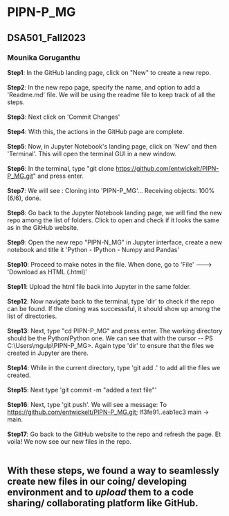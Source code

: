 # PIPN-P_MG

## DSA501_Fall2023 
### Mounika Goruganthu


<b>Step1</b>: In the GitHub landing page, click on "New" to create a new repo. </br></br>
<b>Step2</b>: In the new repo page, specify the name, and option to add a 'Readme.md' file. We will be using the readme file to keep track of all the steps. </br></br>
<b>Step3</b>: Next click on 'Commit Changes'</br></br>
<b>Step4</b>: With this, the actions in the GitHub page are complete. </br></br>
<b>Step5</b>: Now, in Jupyter Notebook's landing page, click on 'New' and then 'Terminal'. This will open the terminal GUI in a new window. </br></br>
<b>Step6</b>: In the terminal, type "git clone https://github.com/entwickelt/PIPN-P_MG.git" and press enter. </br></br>
<b>Step7</b>: We will see : Cloning into 'PIPN-P_MG'... Receiving objects: 100% (6/6), done. </br></br>
<b>Step8</b>: Go back to the Jupyter Notebook landing page, we will find the new repo among the list of folders. Click to open and check if it looks the same as in the GitHub website. </br></br>
<b>Step9</b>: Open the new repo "PIPN-N_MG" in Jupyter interface, create a new notebook and title it 'Python - IPython - Numpy and Pandas' </br></br>
<b>Step10</b>: Proceed to make notes in the file. When done, go to 'File' ---> 'Download as HTML (.html)' </br></br>
<b>Step11</b>: Upload the html file back into Jupyter in the same folder.</br></br>
<b>Step12</b>: Now navigate back to the terminal, type 'dir' to check if the repo can be found. If the cloning was successsful, it should show up among the list of directories. </br></br>
<b>Step13</b>: Next, type "cd PIPN-P_MG" and press enter. The working directory should be the PythonIPython one. We can see that with the cursor -- PS C:\Users\mgulp\PIPN-P_MG>. Again type 'dir' to ensure that the files we created in Jupyter are there. </br></br>
<b>Step14</b>: While in the current directory, type 'git add .' to add all the files we created. </br></br>
<b>Step15</b>: Next type 'git commit -m "added a text file"' </br></br>
<b>Step16</b>: Next, type 'git push'. We will see a message: To https://github.com/entwickelt/PIPN-P_MG.git; lf3fe91..eab1ec3  main -> main. </br></br>
<b>Step17</b>: Go back to the GitHub website to the repo and refresh the page. Et voila! We now see our new files in the repo.</br></br>

## With these steps, we found a way to <b>seamlessly</b> create new files in our coing/ developing environment and to <i>upload</i> them to a code sharing/ collaborating platform like GitHub.
